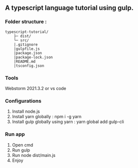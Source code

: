 ## A typescript language tutorial using gulp.

### Folder structure :
```
typescript-tutorial/
    ├─ dist/
    └─ src/
    |.gitignore
    |gulpfile.js
    |package.json
    |package-lock.json
    |README.md
    |tsconfig.json
```
### Tools
Webstorm 2021.3.2 or vs code

### Configurations
1. Install node.js
2. Install yarn globally : npm i -g yarn
3. Install gulp globally using yarn : yarn global add gulp-cli

### Run app
1. Open cmd 
2. Run gulp 
3. Run node dist/main.js
4. Enjoy
